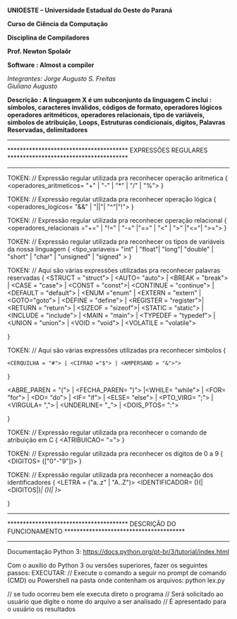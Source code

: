 <p><b>UNIOESTE – Universidade Estadual do Oeste do Paraná </p>
<p>Curso de Ciência da Computação</p>
<p>Disciplina de Compiladores</p>
<p>Prof. Newton Spolaôr</p></b>

<b>Software   : Almost a compiler</b>

<i>Integrantes:
	Jorge Augusto S. Freitas <br>
	Giuliano Augusto </i>
 
<b>Descrição  : A linguagem X é um subconjunto da linguagem C
			 inclui : símbolos, caracteres inválidos, códigos de formato, operadores lógicos
				operadores aritméticos, operadores relacionais, tipo de variáveis, simbolos de atribuição, Loops, Estruturas condicionais, dígitos, 				Palavras Reservadas, delimitadores </B>

*************************************************************************************************************
***************************************      EXPRESSÕES REGULARES     ***************************************
*************************************************************************************************************

TOKEN: // Expressão regular utilizada pra reconhecer operação aritmetica
{
		<operadores_aritmeticos= "+" | "-" | "*" | "/" | "%">
} 

TOKEN: // Expressão regular utilizada pra reconhecer operação lógica
{
	<operadores_logicos= "&&" | "||"| "^"|"!">
}


TOKEN: // Expressão regular utilizada pra reconhecer operação relacional
{
	<operadores_relacionais ="+=" | "!=" | "-=" |"==" | "<" | ">" |"<="| ">=">
}

TOKEN: // Expressão regular utilizada pra reconhecer os tipos de variáveis da nossa linguagem
{
	<tipo_variaveis= "int" | "float"| "long"| "double" | "short" | "char" | "unsigned" | "signed" >
}

TOKEN: // Aqui são várias expressões utilizadas pra reconhecer palavras reservadas
{
	<STRUCT = "struct"> | <AUTO= "auto"> | <BREAK = "break"> | <CASE = "case"> | <CONST = "const">| 
	<CONTINUE = "continue"> | <DEFAULT = "default"> | <ENUM ="enum" | <EXTERN = "extern" | <GOTO="goto"> | <DEFINE = "define"> | <REGISTER = "register">| <RETURN = "return"> | <SIZEOF = "sizeof">| <STATIC = "static"> | <INCLUDE = "include"> | <MAIN = "main"> | <TYPEDEF = "typedef"> | <UNION = "union"> | <VOID = "void"> | <VOLATILE = "volatile">  

}


TOKEN: // Aqui são várias expressões utilizadas pra reconhecer simbolos
{

	<CERQUILHA = "#"> | <CIFRAO ="$"> | <AMPERSAND = "&">">	
}

<ABRE_PAREN = "("> | <FECHA_PAREN= ")"> |<WHILE= "while"> | 
	<FOR= "for"> | <DO= "do"> | <IF= "if"> | <ELSE= "else"> |
	<PTO_VIRG= ";"> | <VIRGULA= ","> | <UNDERLINE= "_">
	| <DOIS_PTOS= ":">

}

TOKEN: // Expressão regular utilizada pra reconhecer o comando de atribuição em C
{
	<ATRIBUICAO= "=">
}


TOKEN: // Expressão regular utilizada pra reconhecer os digitos de 0 a 9
{
	<DIGITOS= (["0"-"9"])>
}

TOKEN: // Expressão regular utilizada pra reconhecer a nomeação dos identificadores
{
	<LETRA = ("a..z" | "A..Z")>
	<IDENTIFICADOR= (<UNDERLINE>)(<LETRA>|<DIGITOS|<UNDERLINE>)*| (<LETRA>)(<LETRA>|<DIGITOS> <UNDERLINE>)*>

}
 

*************************************************************************************************************
***************************************   DESCRIÇÃO DO FUNCIONAMENTO  ***************************************
*************************************************************************************************************
Documentação Python 3:
https://docs.python.org/pt-br/3/tutorial/index.html

Com o auxilio do Python 3 ou versões superiores, fazer os seguintes passos:
EXECUTAR:
// Execute o comando a seguir no prompt de comando (CMD) ou Powershell na pasta onde contenham os arquivos:
python lex.py

// se tudo ocorreu bem ele executa direto o programa
// Será solicitado ao usuário que digite o nome do arquivo a ser analisado
// É apresentado para o usuário os resultados



